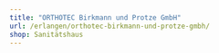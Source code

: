 ```yaml
---
title: "ORTHOTEC Birkmann und Protze GmbH"
url: /erlangen/orthotec-birkmann-und-protze-gmbh/
shop: Sanitätshaus
---
```

